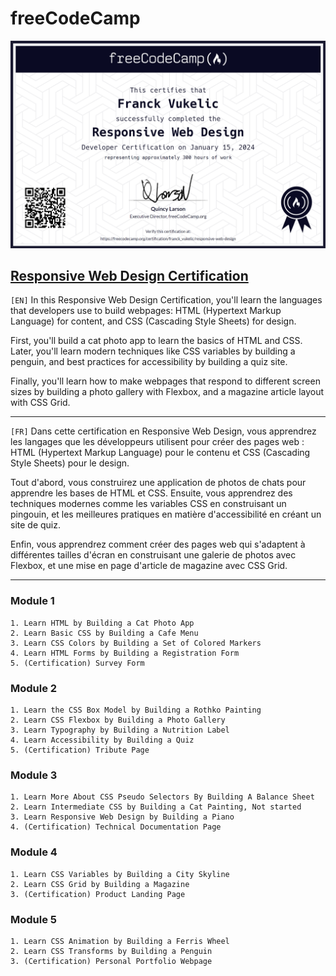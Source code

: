 # freeCodeCamp
![Example Image](certificate.png)

## [Responsive Web Design Certification](https://www.freecodecamp.org/learn/2022/responsive-web-design)


`[EN]`
In this Responsive Web Design Certification, you'll learn the languages that developers use to build webpages: HTML (Hypertext Markup Language) for content, and CSS (Cascading Style Sheets) for design.

First, you'll build a cat photo app to learn the basics of HTML and CSS. Later, you'll learn modern techniques like CSS variables by building a penguin, and best practices for accessibility by building a quiz site.

Finally, you'll learn how to make webpages that respond to different screen sizes by building a photo gallery with Flexbox, and a magazine article layout with CSS Grid.

---

`[FR]` Dans cette certification en Responsive Web Design, vous apprendrez les langages que les développeurs utilisent pour créer des pages web : HTML (Hypertext Markup Language) pour le contenu et CSS (Cascading Style Sheets) pour le design.

Tout d'abord, vous construirez une application de photos de chats pour apprendre les bases de HTML et CSS. Ensuite, vous apprendrez des techniques modernes comme les variables CSS en construisant un pingouin, et les meilleures pratiques en matière d'accessibilité en créant un site de quiz.

Enfin, vous apprendrez comment créer des pages web qui s'adaptent à différentes tailles d'écran en construisant une galerie de photos avec Flexbox, et une mise en page d'article de magazine avec CSS Grid.

---

### Module 1

```
1. Learn HTML by Building a Cat Photo App
2. Learn Basic CSS by Building a Cafe Menu
3. Learn CSS Colors by Building a Set of Colored Markers
4. Learn HTML Forms by Building a Registration Form
5. (Certification) Survey Form
```

### Module 2

```
1. Learn the CSS Box Model by Building a Rothko Painting
2. Learn CSS Flexbox by Building a Photo Gallery
3. Learn Typography by Building a Nutrition Label
4. Learn Accessibility by Building a Quiz
5. (Certification) Tribute Page
```

### Module 3

```
1. Learn More About CSS Pseudo Selectors By Building A Balance Sheet
2. Learn Intermediate CSS by Building a Cat Painting, Not started
3. Learn Responsive Web Design by Building a Piano
4. (Certification) Technical Documentation Page
```

### Module 4

```
1. Learn CSS Variables by Building a City Skyline
2. Learn CSS Grid by Building a Magazine
3. (Certification) Product Landing Page
```

### Module 5

```
1. Learn CSS Animation by Building a Ferris Wheel
2. Learn CSS Transforms by Building a Penguin
3. (Certification) Personal Portfolio Webpage
```
